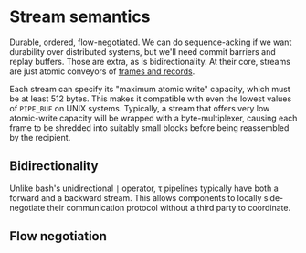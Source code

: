 # Stream semantics
Durable, ordered, flow-negotiated. We can do sequence-acking if we want durability over distributed systems, but we'll need commit barriers and replay buffers. Those are extra, as is bidirectionality. At their core, streams are just atomic conveyors of [frames and records](records.md).

Each stream can specify its "maximum atomic write" capacity, which must be at least 512 bytes. This makes it compatible with even the lowest values of `PIPE_BUF` on UNIX systems. Typically, a stream that offers very low atomic-write capacity will be wrapped with a byte-multiplexer, causing each frame to be shredded into suitably small blocks before being reassembled by the recipient.


## Bidirectionality
Unlike bash's unidirectional `|` operator, τ pipelines typically have both a forward and a backward stream. This allows components to locally side-negotiate their communication protocol without a third party to coordinate.


## Flow negotiation
